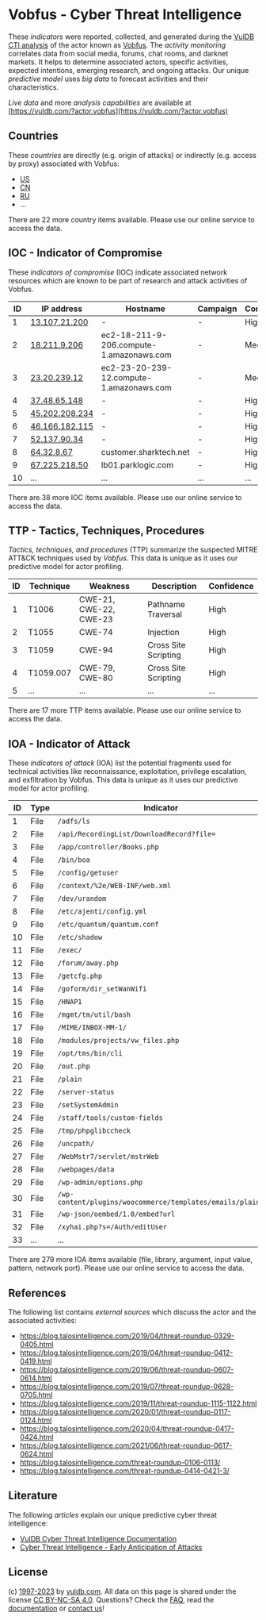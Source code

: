 # Vobfus - Cyber Threat Intelligence

These _indicators_ were reported, collected, and generated during the [VulDB CTI analysis](https://vuldb.com/?kb.cti) of the actor known as [Vobfus](https://vuldb.com/?actor.vobfus). The _activity monitoring_ correlates data from social media, forums, chat rooms, and darknet markets. It helps to determine associated actors, specific activities, expected intentions, emerging research, and ongoing attacks. Our unique _predictive model_ uses _big data_ to forecast activities and their characteristics.

_Live data_ and more _analysis capabilities_ are available at [https://vuldb.com/?actor.vobfus](https://vuldb.com/?actor.vobfus)

## Countries

These _countries_ are directly (e.g. origin of attacks) or indirectly (e.g. access by proxy) associated with Vobfus:

* [US](https://vuldb.com/?country.us)
* [CN](https://vuldb.com/?country.cn)
* [RU](https://vuldb.com/?country.ru)
* ...

There are 22 more country items available. Please use our online service to access the data.

## IOC - Indicator of Compromise

These _indicators of compromise_ (IOC) indicate associated network resources which are known to be part of research and attack activities of Vobfus.

ID | IP address | Hostname | Campaign | Confidence
-- | ---------- | -------- | -------- | ----------
1 | [13.107.21.200](https://vuldb.com/?ip.13.107.21.200) | - | - | High
2 | [18.211.9.206](https://vuldb.com/?ip.18.211.9.206) | ec2-18-211-9-206.compute-1.amazonaws.com | - | Medium
3 | [23.20.239.12](https://vuldb.com/?ip.23.20.239.12) | ec2-23-20-239-12.compute-1.amazonaws.com | - | Medium
4 | [37.48.65.148](https://vuldb.com/?ip.37.48.65.148) | - | - | High
5 | [45.202.208.234](https://vuldb.com/?ip.45.202.208.234) | - | - | High
6 | [46.166.182.115](https://vuldb.com/?ip.46.166.182.115) | - | - | High
7 | [52.137.90.34](https://vuldb.com/?ip.52.137.90.34) | - | - | High
8 | [64.32.8.67](https://vuldb.com/?ip.64.32.8.67) | customer.sharktech.net | - | High
9 | [67.225.218.50](https://vuldb.com/?ip.67.225.218.50) | lb01.parklogic.com | - | High
10 | ... | ... | ... | ...

There are 38 more IOC items available. Please use our online service to access the data.

## TTP - Tactics, Techniques, Procedures

_Tactics, techniques, and procedures_ (TTP) summarize the suspected MITRE ATT&CK techniques used by _Vobfus_. This data is unique as it uses our predictive model for actor profiling.

ID | Technique | Weakness | Description | Confidence
-- | --------- | -------- | ----------- | ----------
1 | T1006 | CWE-21, CWE-22, CWE-23 | Pathname Traversal | High
2 | T1055 | CWE-74 | Injection | High
3 | T1059 | CWE-94 | Cross Site Scripting | High
4 | T1059.007 | CWE-79, CWE-80 | Cross Site Scripting | High
5 | ... | ... | ... | ...

There are 17 more TTP items available. Please use our online service to access the data.

## IOA - Indicator of Attack

These _indicators of attack_ (IOA) list the potential fragments used for technical activities like reconnaissance, exploitation, privilege escalation, and exfiltration by Vobfus. This data is unique as it uses our predictive model for actor profiling.

ID | Type | Indicator | Confidence
-- | ---- | --------- | ----------
1 | File | `/adfs/ls` | Medium
2 | File | `/api/RecordingList/DownloadRecord?file=` | High
3 | File | `/app/controller/Books.php` | High
4 | File | `/bin/boa` | Medium
5 | File | `/config/getuser` | High
6 | File | `/context/%2e/WEB-INF/web.xml` | High
7 | File | `/dev/urandom` | Medium
8 | File | `/etc/ajenti/config.yml` | High
9 | File | `/etc/quantum/quantum.conf` | High
10 | File | `/etc/shadow` | Medium
11 | File | `/exec/` | Low
12 | File | `/forum/away.php` | High
13 | File | `/getcfg.php` | Medium
14 | File | `/goform/dir_setWanWifi` | High
15 | File | `/HNAP1` | Low
16 | File | `/mgmt/tm/util/bash` | High
17 | File | `/MIME/INBOX-MM-1/` | High
18 | File | `/modules/projects/vw_files.php` | High
19 | File | `/opt/tms/bin/cli` | High
20 | File | `/out.php` | Medium
21 | File | `/plain` | Low
22 | File | `/server-status` | High
23 | File | `/setSystemAdmin` | High
24 | File | `/staff/tools/custom-fields` | High
25 | File | `/tmp/phpglibccheck` | High
26 | File | `/uncpath/` | Medium
27 | File | `/WebMstr7/servlet/mstrWeb` | High
28 | File | `/webpages/data` | High
29 | File | `/wp-admin/options.php` | High
30 | File | `/wp-content/plugins/woocommerce/templates/emails/plain/` | High
31 | File | `/wp-json/oembed/1.0/embed?url` | High
32 | File | `/xyhai.php?s=/Auth/editUser` | High
33 | ... | ... | ...

There are 279 more IOA items available (file, library, argument, input value, pattern, network port). Please use our online service to access the data.

## References

The following list contains _external sources_ which discuss the actor and the associated activities:

* https://blog.talosintelligence.com/2019/04/threat-roundup-0329-0405.html
* https://blog.talosintelligence.com/2019/04/threat-roundup-0412-0419.html
* https://blog.talosintelligence.com/2019/06/threat-roundup-0607-0614.html
* https://blog.talosintelligence.com/2019/07/threat-roundup-0628-0705.html
* https://blog.talosintelligence.com/2019/11/threat-roundup-1115-1122.html
* https://blog.talosintelligence.com/2020/01/threat-roundup-0117-0124.html
* https://blog.talosintelligence.com/2020/04/threat-roundup-0417-0424.html
* https://blog.talosintelligence.com/2021/06/threat-roundup-0617-0624.html
* https://blog.talosintelligence.com/threat-roundup-0106-0113/
* https://blog.talosintelligence.com/threat-roundup-0414-0421-3/

## Literature

The following _articles_ explain our unique predictive cyber threat intelligence:

* [VulDB Cyber Threat Intelligence Documentation](https://vuldb.com/?kb.cti)
* [Cyber Threat Intelligence - Early Anticipation of Attacks](https://www.scip.ch/en/?labs.20201022)

## License

(c) [1997-2023](https://vuldb.com/?kb.changelog) by [vuldb.com](https://vuldb.com/?kb.about). All data on this page is shared under the license [CC BY-NC-SA 4.0](https://creativecommons.org/licenses/by-nc-sa/4.0/). Questions? Check the [FAQ](https://vuldb.com/?kb.faq), read the [documentation](https://vuldb.com/?kb) or [contact us](https://vuldb.com/?contact)!
